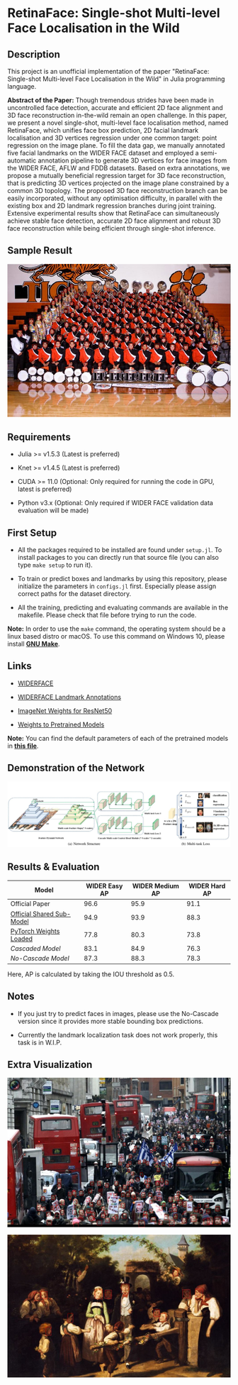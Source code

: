 # RetinaFace: Single-shot Multi-level Face Localisation in the Wild

## Description

This project is an unofficial implementation of the paper "RetinaFace: Single-shot Multi-level Face Localisation in the Wild" in Julia programming language. 

**Abstract of the Paper:** Though tremendous strides have been made in uncontrolled face detection, accurate and efficient 2D face alignment and 3D face reconstruction in-the-wild remain an open challenge. In this paper, we present a novel single-shot, multi-level face localisation method, named RetinaFace, which unifies face box prediction, 2D facial landmark localisation and 3D vertices regression under one common target: point regression on the image plane. To fill the data gap, we manually annotated five facial landmarks on the WIDER FACE dataset and employed a semi-automatic annotation pipeline to generate 3D vertices for face images from the WIDER FACE, AFLW and FDDB datasets. Based on extra annotations, we propose a mutually beneficial regression target for 3D face reconstruction, that is predicting 3D vertices projected on the image plane constrained by a common 3D topology. The proposed 3D face reconstruction branch can be easily incorporated, without any optimisation difficulty, in parallel with the existing box and 2D landmark regression branches during joint training. Extensive experimental results show that RetinaFace can simultaneously achieve stable face detection, accurate 2D face alignment and robust 3D face reconstruction while being efficient through single-shot inference.

## Sample Result

![Sample Image Detection Result 1](./data/results/evaluated.jpg)

## Requirements

* Julia >= v1.5.3 (Latest is preferred)

* Knet >= v1.4.5 (Latest is preferred)

* CUDA >= 11.0 (Optional: Only required for running the code in GPU, latest is preferred)

* Python v3.x (Optional: Only required if WIDER FACE validation data evaluation will be made)

## First Setup

* All the packages required to be installed are found under `setup.jl`. To install packages to you can directly run that source file (you can also type `make setup` to run it).

* To train or predict boxes and landmarks by using this repository, please initialize the parameters in `configs.jl` first. Especially please assign correct paths for the dataset directory.

* All the training, predicting and evaluating commands are available in the makefile. Please check that file before trying to run the code.

**Note:** In order to use the `make` command, the operating system should be a linux based distro or macOS. To use this command on Windows 10, please install [**GNU Make**](https://www.gnu.org/software/make/).

## Links

* [WIDERFACE](http://shuoyang1213.me/WIDERFACE/)

* [WIDERFACE Landmark Annotations](https://www.dropbox.com/s/7j70r3eeepe4r2g/retinaface_gt_v1.1.zip?dl=0)

* [ImageNet Weights for ResNet50](https://www.vlfeat.org/matconvnet/models/imagenet-resnet-50-dag.mat)

* [Weights to Pretrained Models](https://drive.google.com/drive/folders/1GTyTgfmAG2BXvbDDy5n9Jv2ajv1IvWaw?usp=sharing)

**Note:** You can find the default parameters of each of the pretrained models in [**this file**](./weights/info.txt).

## Demonstration of the Network

![Network Graph](./data/readme/network.JPG)


## Results & Evaluation

Model | WIDER Easy AP | WIDER Medium AP | WIDER Hard AP |
--- | --- | --- | --- |
Official Paper | 96.6 | 95.9 | 91.1 |
[Official Shared Sub-Model](https://github.com/deepinsight/insightface/tree/master/detection/RetinaFace) | 94.9 | 93.9 | 88.3 |
[PyTorch Weights Loaded](https://github.com/biubug6/Pytorch_Retinaface) | 77.8 | 80.3 | 73.8 | 
*Cascaded Model* | 83.1 | 84.9 | 76.3 |
*No-Cascade Model* | 87.3 | 88.3 | 78.3 |

Here, AP is calculated by taking the IOU threshold as 0.5.

## Notes

* If you just try to predict faces in images, please use the No-Cascade version since it provides more stable bounding box predictions. 

* Currently the landmark localization task does not work properly, this task is in W.I.P.

## Extra Visualization

![Image2](./data/results/evaluated2.jpg)

![Image3](./data/results/evaluated3.jpg)


